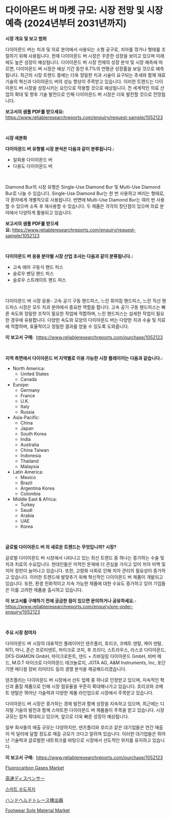 <p><h1>다이아몬드 버 마켓 규모: 시장 전망 및 시장 예측 (2024년부터 2031년까지)</h1></p><p><strong>시장 개요 및 보고 범위</strong></p>
<p><p>다이아몬드 버는 치과 및 의료 분야에서 사용되는 소형 공구로, 치아를 깎거나 형태를 조절하기 위해 사용됩니다. 현재 다이아몬드 버 시장은 꾸준한 성장을 보이고 있으며 미래에도 높은 성장이 예상됩니다. 다이아몬드 버 시장 전체의 성장 분석 및 시장 예측에 따르면, 다이아몬드 버 시장은 예상 기간 동안 8.7%의 연평균 성장률을 보일 것으로 예측됩니다. 최근의 시장 트렌드 중에는 더욱 정밀한 치과 시술이 요구되는 추세와 함께 재료 기술의 혁신과 다이아몬드 버의 성능 향상이 주목받고 있습니다. 이러한 트렌드는 다이아몬드 버 시장을 성장시키는 요인으로 작용할 것으로 예상됩니다. 전 세계적인 의료 산업의 확대 및 향후 기술 발전으로 인해 다이아몬드 버 시장은 더욱 발전할 것으로 전망됩니다.</p></p>
<p><strong>보고서의 샘플 PDF를 받으세요:</strong> <a href="https://www.reliableresearchreports.com/enquiry/request-sample/1052123">https://www.reliableresearchreports.com/enquiry/request-sample/1052123</a></p>
<p>&nbsp;</p>
<p><strong>시장 세분화</strong></p>
<p><strong>다이아몬드 버 유형별 시장 분석은 다음과 같이 분류됩니다.:</strong></p>
<p><ul><li>일회용 다이아몬드 버</li><li>다용도 다이아몬드 버</li></ul></p>
<p>&nbsp;</p>
<p><p>Diamond Bur의 시장 유형은 Single-Use Diamond Bur 및 Multi-Use Diamond Bur로 나눌 수 있습니다. Single-Use Diamond Bur는 한 번 사용하고 버리는 형태로, 각 환자에게 개별적으로 사용됩니다. 반면에 Multi-Use Diamond Bur는 여러 번 사용할 수 있으며 소독 후 재사용할 수 있습니다. 두 제품은 각각의 장단점이 있으며 의료 분야에서 다양하게 활용되고 있습니다.</p></p>
<p><strong>보고서의 샘플 PDF를 받으세요:</strong>&nbsp;<a href="https://www.reliableresearchreports.com/enquiry/request-sample/1052123">https://www.reliableresearchreports.com/enquiry/request-sample/1052123</a></p>
<p>&nbsp;</p>
<p><strong> 다이아몬드 버 응용 분야별 시장 산업 조사는 다음과 같이 분류됩니다.:</strong></p>
<p><ul><li>고속 에어 구동식 핸드 피스</li><li>슬로우 벤딩 핸드 피스</li><li>슬로우 스트레이트 핸드 피스</li></ul></p>
<p>&nbsp;</p>
<p><p>다이아몬드 버 시장 응용- 고속 공기 구동 핸드피스, 느린 휘어짐 핸드피스, 느린 직선 핸드피스 시장은 모두 치과 분야에서 중요한 역할을 합니다. 고속 공기 구동 핸드피스는 빠른 속도와 정밀한 조작이 필요한 작업에 적합하며, 느린 핸드피스는 섬세한 작업이 필요한 경우에 유용합니다. 다양한 속도와 모양의 다이아몬드 버는 다양한 치과 수술 및 치료에 적합하며, 효율적이고 정밀한 결과를 얻을 수 있도록 도와줍니다.</p></p>
<p><strong>이 보고서 구매:</strong>&nbsp; <a href="https://www.reliableresearchreports.com/purchase/1052123">https://www.reliableresearchreports.com/purchase/1052123</a></p>
<p>&nbsp;</p>
<p><strong>지역 측면에서 다이아몬드 버 지역별로 이용 가능한 시장 플레이어는 다음과 같습니다.:</strong></p>
<p><ul>
    <li>
        North America:
        <ul>
            <li>United States</li>
            <li>Canada</li>
        </ul>
    </li>
    <li>
        Europe:
        <ul>
            <li>Germany</li>
            <li>France</li>
            <li>U.K.</li>
            <li>Italy</li>
            <li>Russia</li>
        </ul>
    </li>
    <li>
        Asia-Pacific:
        <ul>
            <li>China</li>
            <li>Japan</li>
            <li>South Korea</li>
            <li>India</li>
            <li>Australia</li>
            <li>China Taiwan</li>
            <li>Indonesia</li>
            <li>Thailand</li>
            <li>Malaysia</li>
        </ul>
    </li>
    <li>
        Latin America:
        <ul>
            <li>Mexico</li>
            <li>Brazil</li>
            <li>Argentina Korea</li>
            <li>Colombia</li>
        </ul>
    </li>
    <li>
        Middle East & Africa:
        <ul>
            <li>Turkey</li>
            <li>Saudi</li>
            <li>Arabia</li>
            <li>UAE</li>
            <li>Korea</li>
        </ul>
    </li>
    </ul></p>
<p>&nbsp;</p>
<p><strong>글로벌 다이아몬드 버 의 새로운 트렌드는 무엇입니까? 시장?</strong></p>
<p><p>글로벌 다이아몬드 버 시장에서 나타나고 있는 최신 트렌드 중 하나는 증가하는 수술 및 치과 치료의 수요입니다. 현대인들은 미적인 문제에 더 관심을 가지고 있어 치아 미백 및 치아 정련이 늘어나고 있습니다. 또한, 고령화 사회로 인해 치아 관리의 필요성이 증가하고 있습니다. 이러한 트렌드에 발맞추기 위해 혁신적인 다이아몬드 버 제품이 개발되고 있습니다. 또한, 환경 친화적이고 지속 가능한 제품에 대한 수요도 증가하고 있어 기업들은 이를 고려한 제품을 출시하고 있습니다.</p></p>
<p><strong>이 보고서를 구매하기 전에 궁금한 점이 있으면 문의하거나 공유하세요.</strong>- <a href="https://www.reliableresearchreports.com/enquiry/pre-order-enquiry/1052123">https://www.reliableresearchreports.com/enquiry/pre-order-enquiry/1052123</a></p>
<p>&nbsp;</p>
<p><strong>주요 시장 참여자</strong></p>
<p><p>다이아몬드 버 시장의 대표적인 플레이어인 덴츠플리, 호리코, 코메트 덴탈, 케어 덴탈, NTI, 마니, 존슨 프로미덴트, 마이크로 코피, 후 프리디, 스트라우스, 라스코 다이아몬드, DFS-DIAMON GmbH, 마이크로돈트, 덴드 + 즈바일링 다이아몬드 GmbH, 비버 메드, M.D.T 마이크로 다이아몬드 테크놀로지, JOTA AG, A&M Instruments, Inc, 포단 기엔 메디컬 장비 리미티드 등의 경쟁 분석을 제공해드리겠습니다.</p><p>덴츠플리는 다이아몬드 버 시장에서 선두 업체 중 하나로 인정받고 있으며, 지속적인 혁신과 품질 제품으로 인해 시장 점유율을 꾸준히 확대해나가고 있습니다. 호리코와 코메트 덴탈은 뛰어난 기술력과 다양한 제품 라인업으로 시장에서 주목받고 있습니다.</p><p>다이아몬드 버 시장은 증가하는 경제 발전과 함께 성장을 지속하고 있으며, 최근에는 디지털 기술의 발전과 함께 스마트한 다이아몬드 버 제품들이 주목을 받고 있습니다. 시장 규모는 점차 확대되고 있으며, 앞으로 더욱 빠른 성장이 예상됩니다.</p><p>일부 회사들의 매출 규모는 다양하지만, 덴츠플리와 호리코 같은 대기업들은 연간 매출이 억 달러에 달할 정도로 매출 규모가 크다고 알려져 있습니다. 이러한 대기업들은 뛰어난 기술력과 글로벌한 네트워크를 바탕으로 시장에서 선도적인 위치를 유지하고 있습니다.</p></p>
<p><strong>이 보고서 구매:</strong>&nbsp;&nbsp;<a href="https://www.reliableresearchreports.com/purchase/1052123">https://www.reliableresearchreports.com/purchase/1052123</a></p>
<p><p><a href="https://github.com/globismark/Market-Research-Report-List-2/blob/main/fluorocarbon-gases-market.md">Fluorocarbon Gases Market</a></p><p><a href="https://medium.com/@alyle7648/%E9%AB%98%E9%80%9F%E3%83%87%E3%82%A3%E3%82%B9%E3%83%9A%E3%83%B3%E3%82%B5%E3%83%BC%E5%B8%82%E5%A0%B4%E3%81%AE%E5%B1%95%E6%9C%9B-%E6%A5%AD%E7%95%8C%E3%81%AE%E6%A6%82%E8%A6%81%E3%81%A8%E4%BA%88%E6%B8%AC-2024%E5%B9%B4%E3%81%8B%E3%82%892031%E5%B9%B4%E3%81%BE%E3%81%A7-50acccebbfad">高速ディスペンサー</a></p><p><a href="https://medium.com/@felipegrrady654556/%EC%8A%A4%EB%A7%88%ED%8A%B8-%EC%88%98%EC%A0%84-market-size-cagr-trends-2024-2030-655dbe0cf54f">스마트 수도꼭지</a></p><p><a href="https://medium.com/@abdielkilback/2024%E5%B9%B4%E3%81%8B%E3%82%892031%E5%B9%B4%E3%81%AE%E6%9C%9F%E9%96%93%E3%81%AB%E4%BA%88%E6%B8%AC%E3%81%95%E3%82%8C%E3%82%8B%E6%90%BA%E5%B8%AF%E7%94%A8%E3%83%88%E3%83%AC%E3%83%BC%E3%82%B9%E6%A4%9C%E5%87%BA%E5%99%A8%E3%81%AE%E5%B8%82%E5%A0%B4%E5%88%86%E6%9E%90%E3%81%8A%E3%82%88%E3%81%B3%E8%A6%8F%E6%A8%A1%E4%BA%88%E6%B8%AC-c3c1f5bd275a">ハンドヘルドトレース検出器</a></p><p><a href="https://github.com/bobicer/Market-Research-Report-List-2/blob/main/footwear-sole-material-market.md">Footwear Sole Material Market</a></p></p>

